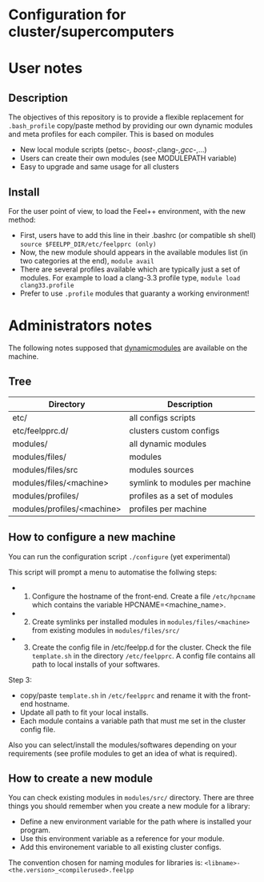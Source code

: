 Configuration for cluster/supercomputers
========================================

# User notes

## Description

The objectives of this repository is to provide a flexible replacement for
`.bash_profile` copy/paste method by providing our own dynamic modules and meta
profiles for each compiler. This is based on modules

 - New local module scripts (petsc-*, boost-*,clang-*,gcc-*,...)
 - Users can create their own modules (see MODULEPATH variable)
 - Easy to upgrade and same usage for all clusters

## Install

For the user point of view, to load the Feel++ environment, with the new method:

- First, users have to add this line in their .bashrc (or compatible sh shell)
  ``` source $FEELPP_DIR/etc/feelpprc (only) ```
- Now, the new module should appears in the available modules list (in two
  categories at the end), ``` module avail ```
- There are several profiles available which are typically just a set of
  modules. For example to load a clang-3.3 profile type, ``` module load
  clang33.profile ```
- Prefer to use `.profile` modules that guaranty a working environment!

# Administrators notes

The following notes supposed that
[dynamicmodules](http://modules.sourceforge.net/) are available on the
machine.

## Tree

| Directory                  | Description                    |
| -------------------------- | ------------------------------ |
| etc/                       | all configs scripts            |
| etc/feelpprc.d/            | clusters custom configs        |
| modules/                   | all dynamic modules            |
| modules/files/             | modules                        |
| modules/files/src          | modules sources                |
| modules/files/\<machine\>    | symlink to modules per machine |
| modules/profiles/            | profiles as a set of modules   |
| modules/profiles/\<machine\> | profiles per machine           |

## How to configure a new machine

You can run the configuration script
`./configure` (yet experimental)

This script will prompt a menu to automatise the follwing steps:
- 1. Configure the hostname of the front-end. Create a file `/etc/hpcname`
  which contains the variable HPCNAME=\<machine_name\>.
- 2. Create symlinks per installed modules in `modules/files/<machine>` from existing modules
  in `modules/files/src/`
- 3. Create the config file in /etc/feelpp.d for the cluster. Check the file `template.sh` in the directory `/etc/feelpprc`. A config file contains all path to local installs of your softwares.

Step 3:
- copy/paste `template.sh` in `/etc/feelpprc` and rename it with the front-end
  hostname.
- Update all path to fit your local installs.
- Each module contains a variable path that must me set in the cluster config file.

Also you can select/install the modules/softwares depending on your requirements
(see profile modules to get an idea of what is required).

## How to create a new module

You can check existing modules in `modules/src/` directory. There are three things you
should remember when you create a new module for a library:

- Define a new environment variable for the path where is installed your program.
- Use this environment variable as a reference for your module.
- Add this environement variable to all existing cluster configs.

The convention chosen for naming modules for libraries is:
`<libname>-<the.version>_<compilerused>.feelpp`

